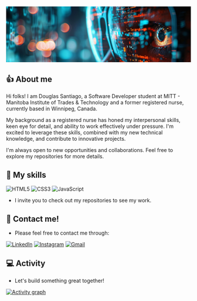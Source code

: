 ![](./assets/img/bg-1.png)

## 👍 About me

Hi folks! I am Douglas Santiago, a Software Developer student at MITT - Manitoba Institute of Trades & Technology and a former registered nurse, currently based in Winnipeg, Canada.

My background as a registered nurse has honed my interpersonal skills, keen eye for detail, and ability to work effectively under pressure. I'm excited to leverage these skills, combined with my new technical knowledge, and contribute to innovative projects.

I'm always open to new opportunities and collaborations. Feel free to explore my repositories for more details.

## 🌱 My skills

![HTML5](https://img.shields.io/badge/HTML-00A6E4?style=for-the-badge&logo=html5&logoColor=white)
![CSS3](https://img.shields.io/badge/CSS-0073E6?style=for-the-badge&logo=css3&logoColor=white)
![JavaScript](https://img.shields.io/badge/JavaScript-005D99?style=for-the-badge&logo=javascript&logoColor=white)

* I invite you to check out my repositories to see my work.
 
## 💬 Contact me!

* Please feel free to contact me through:

[![LinkedIn](https://img.shields.io/badge/LinkedIn-Connect-blue?style=for-the-badge&logo=linkedin&logoColor=transparent)](https://www.linkedin.com/in/douglas-ferreira-da-silva-santiago-194a1b282/)
[![Instagram](https://img.shields.io/badge/Instagram-Follow-orange?style=for-the-badge&logo=instagram&logoColor=transparent)](https://www.instagram.com/doug_santiag/)
[![Gmail](https://img.shields.io/badge/Gmail-Email-red?style=for-the-badge&logo=gmail&logoWidth=32)](mailto:douglasfssantiago@gmail.com)

## 💻 Activity

* Let's build something great together!

[![Activity graph](https://github-readme-activity-graph.vercel.app/graph?username=douglasfssantiago&theme=tokyo-night&hide_border=true)](https://github.com/ashutosh00710/github-readme-activity-graph)
